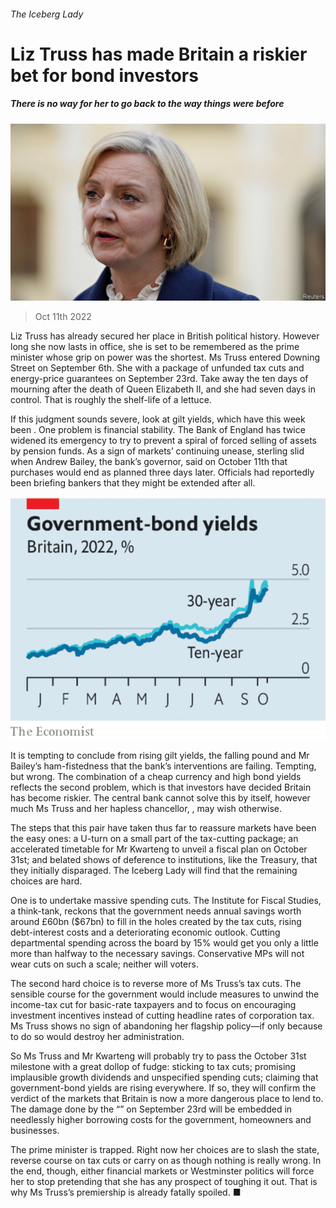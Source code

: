 ###### The Iceberg Lady

# Liz Truss has made Britain a riskier bet for bond investors 

##### There is no way for her to go back to the way things were before 

![image](images/20221015_LDP504.jpg) 

> Oct 11th 2022 

Liz Truss has already secured her place in British political history. However long she now lasts in office, she is set to be remembered as the prime minister whose grip on power was the shortest. Ms Truss entered Downing Street on September 6th. She  with a package of unfunded tax cuts and energy-price guarantees on September 23rd. Take away the ten days of mourning after the death of Queen Elizabeth II, and she had seven days in control. That is roughly the shelf-life of a lettuce.

If this judgment sounds severe, look at gilt yields, which have this week been . One problem is financial stability. The Bank of England has twice widened its emergency  to try to prevent a spiral of forced selling of assets by pension funds. As a sign of markets’ continuing unease, sterling slid when Andrew Bailey, the bank’s governor, said on October 11th that purchases would end as planned three days later. Officials had reportedly been briefing bankers that they might be extended after all.

![image](images/20221015_LDC360.png) 


It is tempting to conclude from rising gilt yields, the falling pound and Mr Bailey’s ham-fistedness that the bank’s interventions are failing. Tempting, but wrong. The combination of a cheap currency and high bond yields reflects the second problem, which is that investors have decided Britain has become riskier. The central bank cannot solve this by itself, however much Ms Truss and her hapless chancellor, , may wish otherwise. 

The steps that this pair have taken thus far to reassure markets have been the easy ones: a U-turn on a small part of the tax-cutting package; an accelerated timetable for Mr Kwarteng to unveil a fiscal plan on October 31st; and belated shows of deference to institutions, like the Treasury, that they initially disparaged. The Iceberg Lady will find that the remaining choices are hard.

One is to undertake massive spending cuts. The Institute for Fiscal Studies, a think-tank, reckons that the government needs annual savings worth around £60bn ($67bn) to fill in the holes created by the tax cuts, rising debt-interest costs and a deteriorating economic outlook. Cutting departmental spending across the board by 15% would get you only a little more than halfway to the necessary savings. Conservative MPs will not wear cuts on such a scale; neither will voters. 

The second hard choice is to reverse more of Ms Truss’s tax cuts. The sensible course for the government would include measures to unwind the income-tax cut for basic-rate taxpayers and to focus on encouraging investment incentives instead of cutting headline rates of corporation tax. Ms Truss shows no sign of abandoning her flagship policy—if only because to do so would destroy her administration. 

So Ms Truss and Mr Kwarteng will probably try to pass the October 31st milestone with a great dollop of fudge: sticking to tax cuts; promising implausible growth dividends and unspecified spending cuts; claiming that government-bond yields are rising everywhere. If so, they will confirm the verdict of the markets that Britain is now a more dangerous place to lend to. The damage done by the “” on September 23rd will be embedded in needlessly higher borrowing costs for the government, homeowners and businesses.

The prime minister is trapped. Right now her choices are to slash the state, reverse course on tax cuts or carry on as though nothing is really wrong. In the end, though, either financial markets or Westminster politics will force her to stop pretending that she has any prospect of toughing it out. That is why Ms Truss’s premiership is already fatally spoiled. ■

